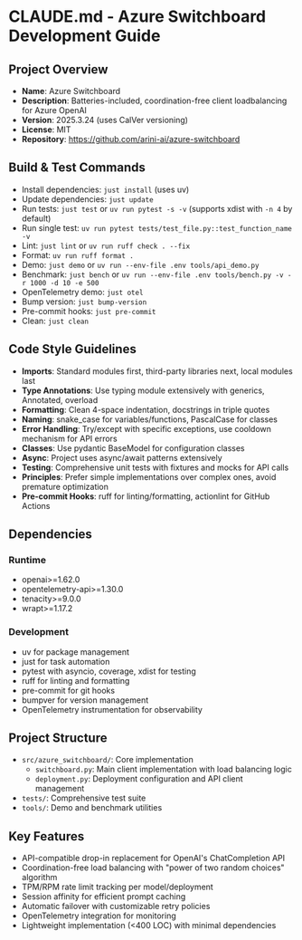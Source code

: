 # CLAUDE.md - Azure Switchboard Development Guide

## Project Overview

- **Name**: Azure Switchboard
- **Description**: Batteries-included, coordination-free client loadbalancing for Azure OpenAI
- **Version**: 2025.3.24 (uses CalVer versioning)
- **License**: MIT
- **Repository**: https://github.com/arini-ai/azure-switchboard

## Build & Test Commands

- Install dependencies: `just install` (uses uv)
- Update dependencies: `just update`
- Run tests: `just test` or `uv run pytest -s -v` (supports xdist with `-n 4` by default)
- Run single test: `uv run pytest tests/test_file.py::test_function_name -v`
- Lint: `just lint` or `uv run ruff check . --fix`
- Format: `uv run ruff format .`
- Demo: `just demo` or `uv run --env-file .env tools/api_demo.py`
- Benchmark: `just bench` or `uv run --env-file .env tools/bench.py -v -r 1000 -d 10 -e 500`
- OpenTelemetry demo: `just otel`
- Bump version: `just bump-version`
- Pre-commit hooks: `just pre-commit`
- Clean: `just clean`

## Code Style Guidelines

- **Imports**: Standard modules first, third-party libraries next, local modules last
- **Type Annotations**: Use typing module extensively with generics, Annotated, overload
- **Formatting**: Clean 4-space indentation, docstrings in triple quotes
- **Naming**: snake_case for variables/functions, PascalCase for classes
- **Error Handling**: Try/except with specific exceptions, use cooldown mechanism for API errors
- **Classes**: Use pydantic BaseModel for configuration classes
- **Async**: Project uses async/await patterns extensively
- **Testing**: Comprehensive unit tests with fixtures and mocks for API calls
- **Principles**: Prefer simple implementations over complex ones, avoid premature optimization
- **Pre-commit Hooks**: ruff for linting/formatting, actionlint for GitHub Actions

## Dependencies

### Runtime

- openai>=1.62.0
- opentelemetry-api>=1.30.0
- tenacity>=9.0.0
- wrapt>=1.17.2

### Development

- uv for package management
- just for task automation
- pytest with asyncio, coverage, xdist for testing
- ruff for linting and formatting
- pre-commit for git hooks
- bumpver for version management
- OpenTelemetry instrumentation for observability

## Project Structure

- `src/azure_switchboard/`: Core implementation
  - `switchboard.py`: Main client implementation with load balancing logic
  - `deployment.py`: Deployment configuration and API client management
- `tests/`: Comprehensive test suite
- `tools/`: Demo and benchmark utilities

## Key Features

- API-compatible drop-in replacement for OpenAI's ChatCompletion API
- Coordination-free load balancing with "power of two random choices" algorithm
- TPM/RPM rate limit tracking per model/deployment
- Session affinity for efficient prompt caching
- Automatic failover with customizable retry policies
- OpenTelemetry integration for monitoring
- Lightweight implementation (<400 LOC) with minimal dependencies
